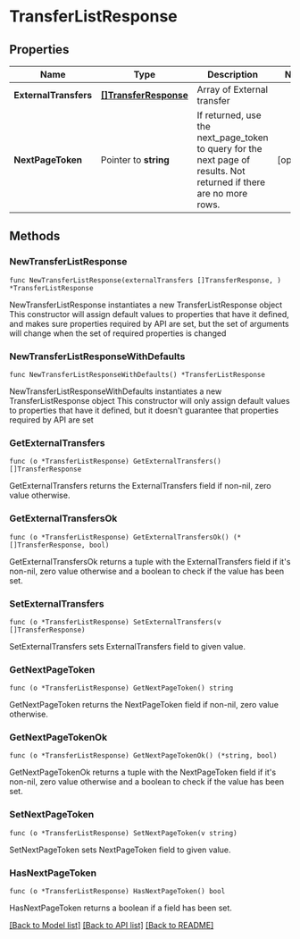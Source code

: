 # TransferListResponse

## Properties

Name | Type | Description | Notes
------------ | ------------- | ------------- | -------------
**ExternalTransfers** | [**[]TransferResponse**](TransferResponse.md) | Array of External transfer | 
**NextPageToken** | Pointer to **string** | If returned, use the next_page_token to query for the next page of results. Not returned if there are no more rows. | [optional] 

## Methods

### NewTransferListResponse

`func NewTransferListResponse(externalTransfers []TransferResponse, ) *TransferListResponse`

NewTransferListResponse instantiates a new TransferListResponse object
This constructor will assign default values to properties that have it defined,
and makes sure properties required by API are set, but the set of arguments
will change when the set of required properties is changed

### NewTransferListResponseWithDefaults

`func NewTransferListResponseWithDefaults() *TransferListResponse`

NewTransferListResponseWithDefaults instantiates a new TransferListResponse object
This constructor will only assign default values to properties that have it defined,
but it doesn't guarantee that properties required by API are set

### GetExternalTransfers

`func (o *TransferListResponse) GetExternalTransfers() []TransferResponse`

GetExternalTransfers returns the ExternalTransfers field if non-nil, zero value otherwise.

### GetExternalTransfersOk

`func (o *TransferListResponse) GetExternalTransfersOk() (*[]TransferResponse, bool)`

GetExternalTransfersOk returns a tuple with the ExternalTransfers field if it's non-nil, zero value otherwise
and a boolean to check if the value has been set.

### SetExternalTransfers

`func (o *TransferListResponse) SetExternalTransfers(v []TransferResponse)`

SetExternalTransfers sets ExternalTransfers field to given value.


### GetNextPageToken

`func (o *TransferListResponse) GetNextPageToken() string`

GetNextPageToken returns the NextPageToken field if non-nil, zero value otherwise.

### GetNextPageTokenOk

`func (o *TransferListResponse) GetNextPageTokenOk() (*string, bool)`

GetNextPageTokenOk returns a tuple with the NextPageToken field if it's non-nil, zero value otherwise
and a boolean to check if the value has been set.

### SetNextPageToken

`func (o *TransferListResponse) SetNextPageToken(v string)`

SetNextPageToken sets NextPageToken field to given value.

### HasNextPageToken

`func (o *TransferListResponse) HasNextPageToken() bool`

HasNextPageToken returns a boolean if a field has been set.


[[Back to Model list]](../../README.md#documentation-for-models) [[Back to API list]](../../README.md#documentation-for-api-endpoints) [[Back to README]](../../README.md)


